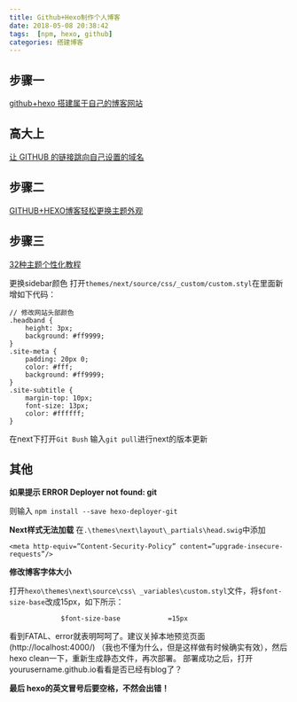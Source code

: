 ```yaml
---
title: Github+Hexo制作个人博客
date: 2018-05-08 20:38:42
tags:  [npm, hexo, github]
categories: 搭建博客
---
```

## 步骤一<!-- more -->
[github+hexo 搭建属于自己的博客网站](https://www.jianshu.com/p/e6662ca7e283)
## 高大上
[让 GITHUB 的链接跳向自己设置的域名](https://www.zybuluo.com/ysc168/note/1130772)
## 步骤二
[GITHUB+HEXO博客轻松更换主题外观](https://www.jianshu.com/p/469e985288b3)
## 步骤三
[32种主题个性化教程](https://blog.csdn.net/qq_33699981/article/details/72716951)


更换sidebar颜色
打开`themes/next/source/css/_custom/custom.styl`在里面新增如下代码：
```
// 修改网站头部颜色
.headband {
    height: 3px;
    background: #ff9999;
}
.site-meta {
    padding: 20px 0;
    color: #fff;
    background: #ff9999;
}
.site-subtitle {
    margin-top: 10px;
    font-size: 13px;
    color: #ffffff;
}
```
在next下打开`Git Bush` 输入`git pull`进行next的版本更新



## 其他

**如果提示 ERROR Deployer not found: git**

则输入 `npm install --save hexo-deployer-git`

**Next样式无法加载**
在`.\themes\next\layout\_partials\head.swig`中添加

    <meta http-equiv=”Content-Security-Policy” content=”upgrade-insecure-requests”/>


**修改博客字体大小**

打开`hexo\themes\next\source\css\ _variables\custom.styl`文件，将`$font-size-base`改成15px，如下所示：


    
                 $font-size-base            =15px
   

看到FATAL、error就表明呵呵了。建议关掉本地预览页面(http://localhost:4000/) （我也不懂为什么，但是这样做有时候确实有效），然后hexo clean一下，重新生成静态文件，再次部署。
部署成功之后，打开yourusername.github.io看看是否已经有blog了？


**最后 hexo的英文冒号后要空格，不然会出错！**